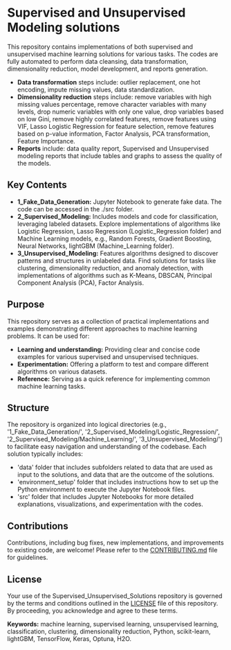 # Supervised and Unsupervised Modeling solutions
This repository contains implementations of both supervised and unsupervised machine learning solutions for various tasks. The codes are fully automated to perform data cleansing, data transformation, dimensionality reduction, model development, and reports generation.
 
* **Data transformation** steps include: outlier replacement, one hot encoding, impute missing values, data standardization.
* **Dimensionality reduction** steps include: remove variables with high missing values percentage, remove character variables with many levels, drop numeric variables with only one value, drop variables based on low Gini, remove highly correlated features, remove features using VIF, Lasso Logistic Regression for feature selection, remove features based on p-value information, Factor Analysis, PCA transformation, Feature Importance. 
* **Reports** include: data quality report, Supervised and Unsupervised modeling reports that include tables and graphs to assess the quality of the models. 

## Key Contents

* **1_Fake_Data_Generation:** Jupyter Notebook to generate fake data. The code can be accessed in the ./src folder. 
* **2_Supervised_Modeling:** Includes models and code for classification, leveraging labeled datasets. Explore implementations of algorithms like Logistic Regression, Lasso Regression (Logistic_Regression folder) and Machine Learning models, e.g., Random Forests, Gradient Boosting, Neural Networks, lightGBM (Machine_Learning folder).
* **3_Unsupervised_Modeling:** Features algorithms designed to discover patterns and structures in unlabeled data. Find solutions for tasks like clustering, dimensionality reduction, and anomaly detection, with implementations of algorithms such as K-Means, DBSCAN, Principal Component Analysis (PCA), Factor Analysis.

## Purpose

This repository serves as a collection of practical implementations and examples demonstrating different approaches to machine learning problems. It can be used for:

* **Learning and understanding:** Providing clear and concise code examples for various supervised and unsupervised techniques.
* **Experimentation:** Offering a platform to test and compare different algorithms on various datasets.
* **Reference:** Serving as a quick reference for implementing common machine learning tasks.

## Structure

The repository is organized into logical directories (e.g., '1_Fake_Data_Generation/', '2_Supervised_Modeling/Logistic_Regression/', '2_Supervised_Modeling/Machine_Learning/', '3_Unsupervised_Modeling/') to facilitate easy navigation and understanding of the codebase. Each solution typically includes:

* 'data' folder that includes subfolders related to data that are used as input to the solutions, and data that are the outcome of the solutions. 
* 'environment_setup' folder that includes instructions how to set up the Python environment to execute the Jupyter Notebook files. 
* 'src' folder that includes Jupyter Notebooks for more detailed explanations, visualizations, and experimentation with the codes.

## Contributions

Contributions, including bug fixes, new implementations, and improvements to existing code, are welcome! Please refer to the [CONTRIBUTING.md](CONTRIBUTING.md) file for guidelines.

## License

Your use of the Supervised_Unsupervised_Solutions repository is governed by the terms and conditions outlined in the [LICENSE](LICENSE) file of this repository. By proceeding, you acknowledge and agree to these terms.

**Keywords:** machine learning, supervised learning, unsupervised learning, classification, clustering, dimensionality reduction, Python, scikit-learn, lightGBM, TensorFlow, Keras, Optuna, H2O.